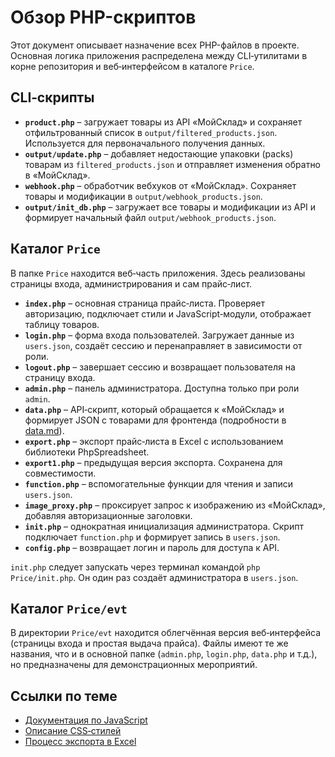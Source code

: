 # Обзор PHP-скриптов

Этот документ описывает назначение всех PHP-файлов в проекте. Основная логика приложения распределена между CLI‑утилитами в корне репозитория и веб‑интерфейсом в каталоге `Price`.

## CLI‑скрипты

- **`product.php`** – загружает товары из API «МойСклад» и сохраняет отфильтрованный список в `output/filtered_products.json`. Используется для первоначального получения данных.
- **`output/update.php`** – добавляет недостающие упаковки (packs) товарам из `filtered_products.json` и отправляет изменения обратно в «МойСклад».
- **`webhook.php`** – обработчик вебхуков от «МойСклад». Сохраняет товары и модификации в `output/webhook_products.json`.
- **`output/init_db.php`** – загружает все товары и модификации из API и формирует начальный файл `output/webhook_products.json`.

## Каталог `Price`

В папке `Price` находится веб‑часть приложения. Здесь реализованы страницы входа, администрирования и сам прайс‑лист.

- **`index.php`** – основная страница прайс‑листа. Проверяет авторизацию, подключает стили и JavaScript‑модули, отображает таблицу товаров.
- **`login.php`** – форма входа пользователей. Загружает данные из `users.json`, создаёт сессию и перенаправляет в зависимости от роли.
- **`logout.php`** – завершает сессию и возвращает пользователя на страницу входа.
- **`admin.php`** – панель администратора. Доступна только при роли `admin`.
- **`data.php`** – API‑скрипт, который обращается к «МойСклад» и формирует JSON с товарами для фронтенда (подробности в [data.md](data.md)).
- **`export.php`** – экспорт прайс‑листа в Excel с использованием библиотеки PhpSpreadsheet.
- **`export1.php`** – предыдущая версия экспорта. Сохранена для совместимости.
- **`function.php`** – вспомогательные функции для чтения и записи `users.json`.
- **`image_proxy.php`** – проксирует запрос к изображению из «МойСклад», добавляя авторизационные заголовки.
- **`init.php`** – однократная инициализация администратора. Скрипт подключает `function.php` и формирует запись в `users.json`.
- **`config.php`** – возвращает логин и пароль для доступа к API.

`init.php` следует запускать через терминал командой `php Price/init.php`. Он один раз создаёт администратора в `users.json`.

## Каталог `Price/evt`

В директории `Price/evt` находится облегчённая версия веб‑интерфейса (страницы входа и простая выдача прайса). Файлы имеют те же названия, что и в основной папке (`admin.php`, `login.php`, `data.php` и т.д.), но предназначены для демонстрационных мероприятий.

## Ссылки по теме

- [Документация по JavaScript](../js_index.md)
- [Описание CSS‑стилей](../css_index.md)
- [Процесс экспорта в Excel](../export_excel.md)

